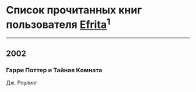 # Список прочитанных книг пользователя [Efrita](https://www.facebook.com/profile.php?id=100001022994466)<sup>1</sup>
---

## 2002

### Гарри Поттер и Тайная Комната
Дж. Роулинг



